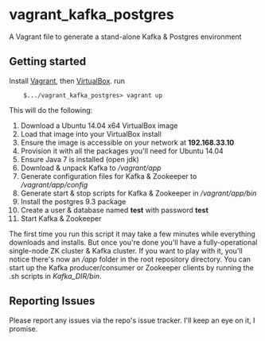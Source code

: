 # vagrant_kafka_postgres
A Vagrant file to generate a stand-alone Kafka &amp; Postgres environment

## Getting started

Install [Vagrant](http://www.vagrantup.com/downloads.html), then [VirtualBox](https://www.virtualbox.org/wiki/Downloads).
run
```
    $.../vagrant_kafka_postgres> vagrant up
```

This will do the following:
1. Download a Ubuntu 14.04 x64 VirtualBox image
2. Load that image into your VirtualBox install
3. Ensure the image is accessible on your network at **192.168.33.10**
3. Provision it with all the packages you'll need for Ubuntu 14.04
4. Ensure Java 7 is installed (open jdk)
5. Download & unpack Kafka to */vagrant/app*
6. Generate configuration files for Kafka & Zookeeper to */vagrant/app/config*
7. Generate start & stop scripts for Kafka & Zookeeper in */vagrant/app/bin*
8. Install the postgres 9.3 package
9. Create a user & database named **test** with password **test**
10. Start Kafka & Zookeeper

The first time you run this script it may take a few minutes while everything downloads and installs. But once you're done you'll have a fully-operational single-node ZK cluster & Kafka cluster. If you want to play with it, you'll notice there's now an */app* folder in the root repository directory. You can start up the Kafka producer/consumer or Zookeeper clients by running the .sh scripts in *Kafka_DIR/bin*. 


## Reporting Issues
Please report any issues via the repo's issue tracker. I'll keep an eye on it, I promise.
